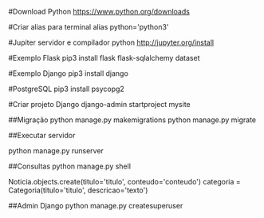 #Download Python
https://www.python.org/downloads

#Criar alias para terminal
alias python='python3'

#Jupiter servidor e compilador python
http://jupyter.org/install

#Exemplo Flask
pip3 install flask flask-sqlalchemy dataset

#Exemplo Django
pip3 install django

#PostgreSQL
pip3 install psycopg2

#Criar projeto Django
django-admin startproject mysite


##Migração
python manage.py makemigrations
python manage.py migrate

##Executar servidor

python manage.py runserver

##Consultas
python manage.py shell

Noticia.objects.create(titulo='titulo', conteudo='conteudo')
categoria = Categoria(titulo='titulo', descricao='texto')


##Admin Django
python manage.py createsuperuser